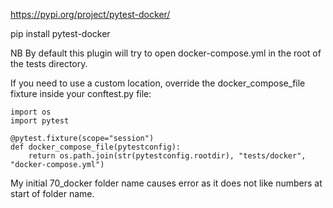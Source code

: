 

https://pypi.org/project/pytest-docker/


pip install pytest-docker

NB By default this plugin will try to open docker-compose.yml in the root of the tests directory.
 
If you need to use a custom location, override the docker_compose_file fixture inside your conftest.py file:

```
import os
import pytest

@pytest.fixture(scope="session")
def docker_compose_file(pytestconfig):
    return os.path.join(str(pytestconfig.rootdir), "tests/docker", "docker-compose.yml")
```

My initial 70_docker folder name causes error as it does not like numbers at start of folder name.